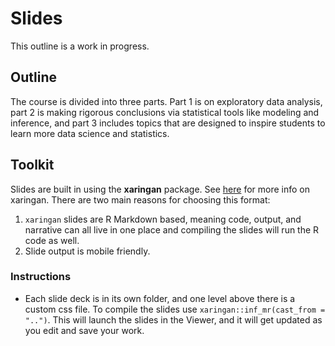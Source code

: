 # Slides

This outline is a work in progress.

## Outline

The course is divided into three parts. Part 1 is on exploratory data analysis, part 2 is making rigorous conclusions via statistical tools like modeling and inference, and part 3 includes topics that are designed to inspire students to learn more data science and statistics.

## Toolkit

Slides are built in using the **xaringan** package. See [here](https://github.com/yihui/xaringan) for more info on xaringan. There are two main reasons for choosing this format:

1. `xaringan` slides are R Markdown based, meaning code, output, and narrative can all live in one place and compiling the slides will run the R code as well.
2. Slide output is mobile friendly.

### Instructions

- Each slide deck is in its own folder, and one level above there is a custom css file. To compile the slides use `xaringan::inf_mr(cast_from = "..")`. This will launch the slides in the Viewer, and it will get updated as you edit and save your work.
